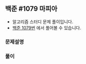 ## 백준 #1079 마피아

- 알고리즘 스터디 문제 풀이입니다.
- [백준 1079번](https://www.acmicpc.net/problem/1079) 에서 풀어볼 수 있습니다.

### 문제설명


### 풀이
